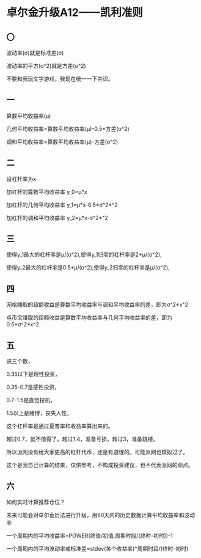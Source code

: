 # 卓尔金升级A12——凯利准则

## 〇

波动率(σ)就是标准差(σ)

波动率的平方(σ^2)就是方差(σ^2)

不要和我玩文字游戏，我现在统一一下共识。

## 一

算数平均收益率(μ)

几何平均收益率=算数平均收益率(μ)-0.5\*方差(σ^2)

调和平均收益率=算数平均收益率(μ)-方差(σ^2)

## 二

设杠杆率为x

加杠杆的算数平均收益率 y\_0=μ\*x

加杠杆的几何平均收益率 y\_1=μ\*x-0.5\*σ^2\*^2

加杠杆的调和平均收益率 y\_2=μ\*x-σ^2\*^2

## 三

使得y\_1最大的杠杆率是μ/(σ^2),使得y\_1归零的杠杆率是2\*μ/(σ^2),

使得y\_2最大的杠杆率是0.5\*μ/(σ^2),使得y\_2归零的杠杆率是μ/(σ^2),

## 四

网格赚取的超额收益是算数平均收益率与调和平均收益率的差，即为σ^2\*x^2

屯币宝赚取的超额收益是算数平均收益率与几何平均收益率的差，即为0.5\*σ^2\*x^2

## 五

说三个数，

0.35以下是理性投资，

0.35-0.7是感性投资，

0.7-1.5是直觉投机，

1.5以上是赌博，丧失人性。

这个杠杆率是通过夏普率和收益率算出来的。

超过0.7，就不值得了。超过1.4，准备亏损，超过3，准备跳楼。

所以派网没有给大家更高的杠杆代币，还是有道理的。可能派网也模拟过了。

这个是我自己计算的结果，仅供参考，不构成投资建议，也不代表派网的观点。

## 六

如何实时计算推荐仓位？

未来可能会对卓尔金历法进行升级，用60天内的历史数据计算平均收益率和波动率

一个周期内的平均收益率=POWER(终值/初值,周期时段/(终时-初时))-1

一个周期内的平均波动率或标准差=stdev(各个收益率)\*周期时段/(终时-初时)

